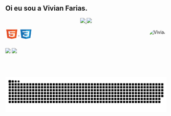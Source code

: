 ## Oi eu sou a Vivian Farias.

<div align="center">
  <a href="https://github.com/vivianfarias">
  <img height="180em" src="https://github-readme-stats.vercel.app/api?username=vivianfarias&show_icons=true&theme=cobalt&include_all_commits=true&count_private=true"/>
  <img height="180em" src="https://github-readme-stats.vercel.app/api/top-langs/?username=vivianfarias&layout=compact&langs_count=7&theme=cobalt"/>
</div>
  
  <div style="display: inline_block"><br>
  <img align="center" alt="Vivian-HTML" height="30" width="40" src="https://raw.githubusercontent.com/devicons/devicon/master/icons/html5/html5-original.svg">
  <img align="center" alt="Vivian-CSS" height="30" width="40" src="https://raw.githubusercontent.com/devicons/devicon/master/icons/css3/css3-original.svg">
  <img align="right" alt="Vivian" height="150" style="border-radius:50px;" src="https://media.discordapp.net/attachments/911723197404168215/911723334146859038/Webp.net-gifmaker.gif?width=594&height=594">
</div>
  
  ##
  
  <div> 
  
  <a href="https://instagram.com/viihfariias/" target="_blank"><img src="https://img.shields.io/badge/-Instagram-%23E4405F?style=for-the-badge&logo=instagram&logoColor=white" target="_blank"></a>
  <a href = "mailto:vivianfariasxaviier@gmail.com"><img src="https://img.shields.io/badge/-Gmail-%23333?style=for-the-badge&logo=gmail&logoColor=white" target="_blank"></a>
  
 
 
 ![Snake animation](https://github.com/vivianfarias/vivianfarias/blob/output/github-contribution-grid-snake.svg)
    
</div>
